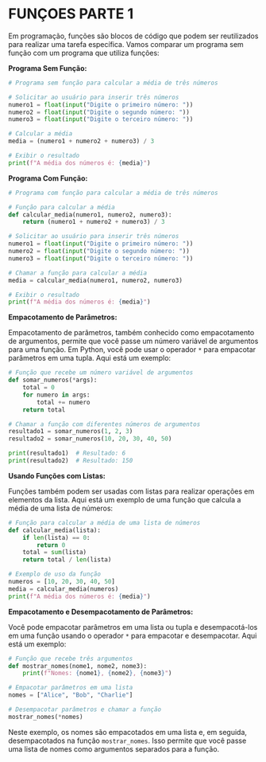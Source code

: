 # FUNÇOES PARTE 1
Em programação, funções são blocos de código que podem ser reutilizados para realizar uma tarefa específica. Vamos comparar um programa sem função com um programa que utiliza funções:

**Programa Sem Função:**

```python
# Programa sem função para calcular a média de três números

# Solicitar ao usuário para inserir três números
numero1 = float(input("Digite o primeiro número: "))
numero2 = float(input("Digite o segundo número: "))
numero3 = float(input("Digite o terceiro número: "))

# Calcular a média
media = (numero1 + numero2 + numero3) / 3

# Exibir o resultado
print(f"A média dos números é: {media}")
```

**Programa Com Função:**

```python
# Programa com função para calcular a média de três números

# Função para calcular a média
def calcular_media(numero1, numero2, numero3):
    return (numero1 + numero2 + numero3) / 3

# Solicitar ao usuário para inserir três números
numero1 = float(input("Digite o primeiro número: "))
numero2 = float(input("Digite o segundo número: "))
numero3 = float(input("Digite o terceiro número: "))

# Chamar a função para calcular a média
media = calcular_media(numero1, numero2, numero3)

# Exibir o resultado
print(f"A média dos números é: {media}")
```

**Empacotamento de Parâmetros:**

Empacotamento de parâmetros, também conhecido como empacotamento de argumentos, permite que você passe um número variável de argumentos para uma função. Em Python, você pode usar o operador `*` para empacotar parâmetros em uma tupla. Aqui está um exemplo:

```python
# Função que recebe um número variável de argumentos
def somar_numeros(*args):
    total = 0
    for numero in args:
        total += numero
    return total

# Chamar a função com diferentes números de argumentos
resultado1 = somar_numeros(1, 2, 3)
resultado2 = somar_numeros(10, 20, 30, 40, 50)

print(resultado1)  # Resultado: 6
print(resultado2)  # Resultado: 150
```

**Usando Funções com Listas:**

Funções também podem ser usadas com listas para realizar operações em elementos da lista. Aqui está um exemplo de uma função que calcula a média de uma lista de números:

```python
# Função para calcular a média de uma lista de números
def calcular_media(lista):
    if len(lista) == 0:
        return 0
    total = sum(lista)
    return total / len(lista)

# Exemplo de uso da função
numeros = [10, 20, 30, 40, 50]
media = calcular_media(numeros)
print(f"A média dos números é: {media}")
```

**Empacotamento e Desempacotamento de Parâmetros:**

Você pode empacotar parâmetros em uma lista ou tupla e desempacotá-los em uma função usando o operador `*` para empacotar e desempacotar. Aqui está um exemplo:

```python
# Função que recebe três argumentos
def mostrar_nomes(nome1, nome2, nome3):
    print(f"Nomes: {nome1}, {nome2}, {nome3}")

# Empacotar parâmetros em uma lista
nomes = ["Alice", "Bob", "Charlie"]

# Desempacotar parâmetros e chamar a função
mostrar_nomes(*nomes)
```

Neste exemplo, os nomes são empacotados em uma lista e, em seguida, desempacotados na função `mostrar_nomes`. Isso permite que você passe uma lista de nomes como argumentos separados para a função.
